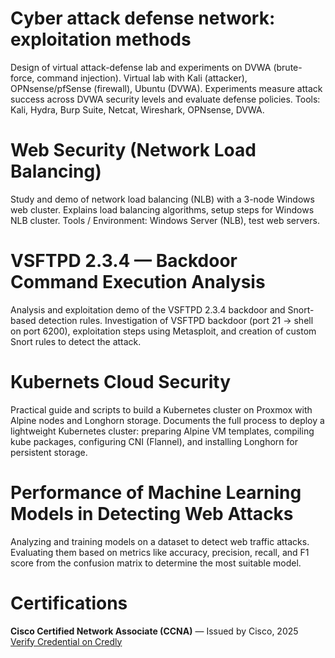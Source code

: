 # Cyber attack defense network: exploitation methods  
Design of virtual attack-defense lab and experiments on DVWA (brute-force, command injection).
Virtual lab with Kali (attacker), OPNsense/pfSense (firewall), Ubuntu (DVWA). Experiments measure attack success across DVWA security levels and evaluate defense policies.
Tools: Kali, Hydra, Burp Suite, Netcat, Wireshark, OPNsense, DVWA.

# Web Security (Network Load Balancing)
Study and demo of network load balancing (NLB) with a 3-node Windows web cluster.
Explains load balancing algorithms, setup steps for Windows NLB cluster.
Tools / Environment: Windows Server (NLB), test web servers.

# VSFTPD 2.3.4 — Backdoor Command Execution Analysis
Analysis and exploitation demo of the VSFTPD 2.3.4 backdoor and Snort-based detection rules.
Investigation of VSFTPD backdoor (port 21 → shell on port 6200), exploitation steps using Metasploit, and creation of custom Snort rules to detect the attack.

# Kubernets Cloud Security
Practical guide and scripts to build a Kubernetes cluster on Proxmox with Alpine nodes and Longhorn storage.
Documents the full process to deploy a lightweight Kubernetes cluster: preparing Alpine VM templates, compiling kube packages, configuring CNI (Flannel), and installing Longhorn for persistent storage.

# Performance of Machine Learning Models in Detecting Web Attacks
Analyzing and training models on a dataset to detect web traffic attacks.
Evaluating them based on metrics like accuracy, precision, recall, and F1 score from the confusion matrix to determine the most suitable model.

# Certifications
 **Cisco Certified Network Associate (CCNA)** — Issued by Cisco, 2025  
  [Verify Credential on Credly](https://www.credly.com/badges/1c359a7a-662f-4214-9f04-3c99ffbcab2a)
